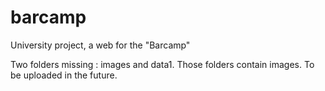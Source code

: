 # barcamp
University project, a web for the "Barcamp"
 
 
 Two folders missing : images and data1. Those folders contain images. To be uploaded in the future.
